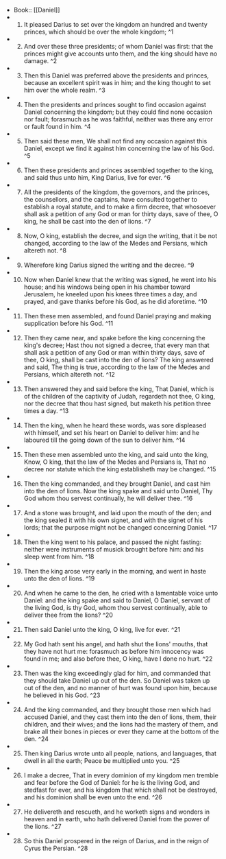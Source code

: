 - Book:: [[Daniel]]
- 1. It pleased Darius to set over the kingdom an hundred and twenty princes, which should be over the whole kingdom; ^1
- 2. And over these three presidents; of whom Daniel was first: that the princes might give accounts unto them, and the king should have no damage. ^2
- 3. Then this Daniel was preferred above the presidents and princes, because an excellent spirit was in him; and the king thought to set him over the whole realm. ^3
- 4. Then the presidents and princes sought to find occasion against Daniel concerning the kingdom; but they could find none occasion nor fault; forasmuch as he was faithful, neither was there any error or fault found in him. ^4
- 5. Then said these men, We shall not find any occasion against this Daniel, except we find it against him concerning the law of his God. ^5
- 6. Then these presidents and princes assembled together to the king, and said thus unto him, King Darius, live for ever. ^6
- 7. All the presidents of the kingdom, the governors, and the princes, the counsellors, and the captains, have consulted together to establish a royal statute, and to make a firm decree, that whosoever shall ask a petition of any God or man for thirty days, save of thee, O king, he shall be cast into the den of lions. ^7
- 8. Now, O king, establish the decree, and sign the writing, that it be not changed, according to the law of the Medes and Persians, which altereth not. ^8
- 9. Wherefore king Darius signed the writing and the decree. ^9
- 10. Now when Daniel knew that the writing was signed, he went into his house; and his windows being open in his chamber toward Jerusalem, he kneeled upon his knees three times a day, and prayed, and gave thanks before his God, as he did aforetime. ^10
- 11. Then these men assembled, and found Daniel praying and making supplication before his God. ^11
- 12. Then they came near, and spake before the king concerning the king's decree; Hast thou not signed a decree, that every man that shall ask a petition of any God or man within thirty days, save of thee, O king, shall be cast into the den of lions? The king answered and said, The thing is true, according to the law of the Medes and Persians, which altereth not. ^12
- 13. Then answered they and said before the king, That Daniel, which is of the children of the captivity of Judah, regardeth not thee, O king, nor the decree that thou hast signed, but maketh his petition three times a day. ^13
- 14. Then the king, when he heard these words, was sore displeased with himself, and set his heart on Daniel to deliver him: and he laboured till the going down of the sun to deliver him. ^14
- 15. Then these men assembled unto the king, and said unto the king, Know, O king, that the law of the Medes and Persians is, That no decree nor statute which the king establisheth may be changed. ^15
- 16. Then the king commanded, and they brought Daniel, and cast him into the den of lions. Now the king spake and said unto Daniel, Thy God whom thou servest continually, he will deliver thee. ^16
- 17. And a stone was brought, and laid upon the mouth of the den; and the king sealed it with his own signet, and with the signet of his lords; that the purpose might not be changed concerning Daniel. ^17
- 18. Then the king went to his palace, and passed the night fasting: neither were instruments of musick brought before him: and his sleep went from him. ^18
- 19. Then the king arose very early in the morning, and went in haste unto the den of lions. ^19
- 20. And when he came to the den, he cried with a lamentable voice unto Daniel: and the king spake and said to Daniel, O Daniel, servant of the living God, is thy God, whom thou servest continually, able to deliver thee from the lions? ^20
- 21. Then said Daniel unto the king, O king, live for ever. ^21
- 22. My God hath sent his angel, and hath shut the lions' mouths, that they have not hurt me: forasmuch as before him innocency was found in me; and also before thee, O king, have I done no hurt. ^22
- 23. Then was the king exceedingly glad for him, and commanded that they should take Daniel up out of the den. So Daniel was taken up out of the den, and no manner of hurt was found upon him, because he believed in his God. ^23
- 24. And the king commanded, and they brought those men which had accused Daniel, and they cast them into the den of lions, them, their children, and their wives; and the lions had the mastery of them, and brake all their bones in pieces or ever they came at the bottom of the den. ^24
- 25. Then king Darius wrote unto all people, nations, and languages, that dwell in all the earth; Peace be multiplied unto you. ^25
- 26. I make a decree, That in every dominion of my kingdom men tremble and fear before the God of Daniel: for he is the living God, and stedfast for ever, and his kingdom that which shall not be destroyed, and his dominion shall be even unto the end. ^26
- 27. He delivereth and rescueth, and he worketh signs and wonders in heaven and in earth, who hath delivered Daniel from the power of the lions. ^27
- 28. So this Daniel prospered in the reign of Darius, and in the reign of Cyrus the Persian. ^28

